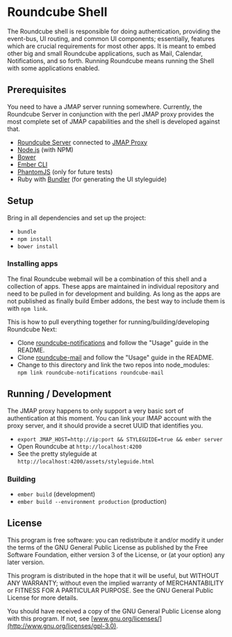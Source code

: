 # Roundcube Shell

The Roundcube shell is responsible for doing authentication, providing the event-bus, UI routing, and common UI components;
essentially, features which are crucial requirements for most other apps.
It is meant to embed other big and small Roundcube applications, such as Mail, Calendar, Notifications, and so forth.
Running Roundcube means running the Shell with some applications enabled.

## Prerequisites

You need to have a JMAP server running somewhere. Currently, the Roundcube Server in conjunction with the perl JMAP proxy provides the most complete set of JMAP capabilities and the shell is developed against that.

* [Roundcube Server](https://github.com/roundcube-next/roundcube-server) connected to [JMAP Proxy](http://github.com/jmapio/jmap-perl)
* [Node.js](http://nodejs.org/) (with NPM)
* [Bower](http://bower.io/)
* [Ember CLI](http://www.ember-cli.com/)
* [PhantomJS](http://phantomjs.org/) (only for future tests)
* Ruby with [Bundler](http://bundler.io) (for generating the UI styleguide)

## Setup

Bring in all dependencies and set up the project:

* `bundle`
* `npm install`
* `bower install`

### Installing apps

The final Roundcube webmail will be a combination of this shell and a collection of apps. These apps are maintained in individual repository and need to be pulled in for development and building. As long as the apps are not published as finally build Ember addons, the best way to include them is with `npm link`.

This is how to pull everything together for running/building/developing Roundcube Next:

* Clone [roundcube-notifications](https://github.com/roundcube-next/roundcube-notifications) and follow the "Usage" guide in the README.
* Clone [roundcube-mail](https://github.com/roundcube-next/roundcube-mail.git) and follow the "Usage" guide in the README.
* Change to this directory and link the two repos into node_modules:  
    `npm link roundcube-notifications roundcube-mail`

## Running / Development

The JMAP proxy happens to only support a very basic sort of authentication at this moment. You can link your IMAP account with the proxy server, and it should provide a secret UUID that identifies you.

* `export JMAP_HOST=http://ip:port && STYLEGUIDE=true && ember server`
* Open Roundcube at `http://localhost:4200`
* See the pretty styleguide at `http://localhost:4200/assets/styleguide.html`

### Building

* `ember build` (development)
* `ember build --environment production` (production)

## License

This program is free software: you can redistribute it and/or modify it under the terms of the GNU General Public License as published by the Free Software Foundation, either version 3 of the License, or (at your option) any later version.

This program is distributed in the hope that it will be useful, but WITHOUT ANY WARRANTY; without even the implied warranty of MERCHANTABILITY or FITNESS FOR A PARTICULAR PURPOSE. See the GNU General Public License for more details.

You should have received a copy of the GNU General Public License along with this program. If not, see [www.gnu.org/licenses/](http://www.gnu.org/licenses/gpl-3.0).
